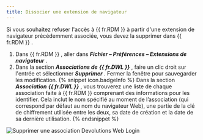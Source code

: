 ```yaml
---
title: Dissocier une extension de navigateur
---
```

Si vous souhaitez refuser l'accès à {{ fr.RDM }} à partir d'une extension de navigateur précédemment associée, vous devez la supprimer dans {{ fr.RDM }} .  

1. Dans {{ fr.RDM }} , aller dans ***Fichier – Préférences – Extensions de navigateur*** . 
1. Dans la section ***Associations de*** ***{{ fr.DWL }}*** , faire un clic droit sur l'entrée et sélectionner ***Supprimer*** . Fermer la fenêtre pour sauvegarder les modification. 
{% snippet icon.badgeInfo %} 
Dans la section ***Association*** ***{{ fr.DWL }}*** , vous trouverez une liste de chaque association faite à {{ fr.RDM }} comprenant des informations pour les identifier. Cela inclut le nom spécifié au moment de l’association (qui correspond par défaut au nom du navigateur Web), une partie de la clé de chiffrement utilisée entre les deux, sa date de création et la date de sa dernière utilisation. 
{% endsnippet %}
 
![Supprimer une association Devolutions Web Login](https://webdevolutions.azureedge.net/docs/fr/rdm/mac/Dwl2004.png) 
